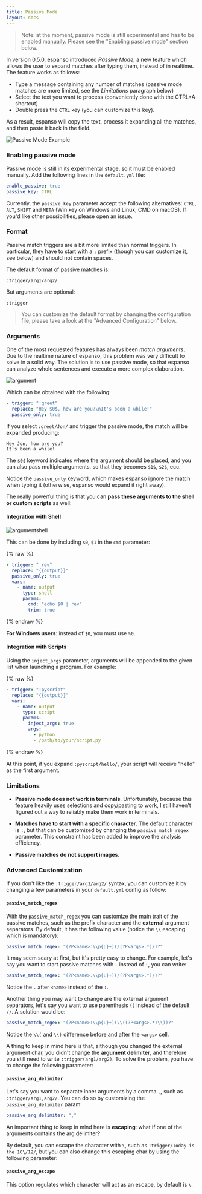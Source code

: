 ```yaml
---
title: Passive Mode
layout: docs
---
```

> Note: at the moment, passive mode is still experimental and has to be enabled manually. Please see the "Enabling passive mode" section below.

In version 0.5.0, espanso introduced *Passive Mode*, a new feature which allows the user
to expand matches after typing them, instead of in realtime. The feature works as follows:

* Type a message containing any number of matches (passive mode matches are more limited, see the *Limitations* paragraph below)
* Select the text you want to process (conveniently done with the CTRL+A shortcut)
* Double press the `CTRL` key (you can customize this key).

As a result, espanso will copy the text, process it expanding all the matches, and then paste it back in the field.

![Passive Mode Example](/assets/images/passivemode1.gif)

### Enabling passive mode

Passive mode is still in its experimental stage, so it must be enabled manually. Add the following lines in the
`default.yml` file:

```yaml
enable_passive: true
passive_key: CTRL
```

Currently, the `passive_key` parameter accept the following alternatives: `CTRL`, `ALT`, `SHIFT` and `META` (Win key on Windows and Linux, CMD on macOS). If you'd like other possibilities, please open an issue.

### Format

Passive match triggers are a bit more limited than normal triggers. In particular, they have to start with a `:` prefix (though you can customize it, see below)
and should not contain spaces.

The default format of passive matches is:

```
:trigger/arg1/arg2/
```

But arguments are optional:

```
:trigger
```

> You can customize the default format by changing the configuration file, please take a look at the "Advanced Configuration" below.

### Arguments
One of the most requested features has always been *match arguments*. Due to the realtime nature
of espanso, this problem was very difficult to solve in a solid way. The solution is to use
passive mode, so that espanso can analyze whole sentences and execute a more complex elaboration.

![argument](/assets/images/passivemode2.gif)

Which can be obtained with the following:

```yaml
- trigger: ":greet"
  replace: "Hey $0$, how are you?\nIt's been a while!"
  passive_only: true
```

If you select `:greet/Jon/` and trigger the passive mode, the match will be expanded producing:

```
Hey Jon, how are you?
It's been a while!
```

The `$0$` keyword indicates where the argument should be placed, and you can also pass multiple arguments, so 
that they becomes `$1$`, `$2$`, ecc.

Notice the `passive_only` keyword, which makes espanso ignore the match when typing it (otherwise, espanso would
expand it right away).

The really powerful thing is that you can **pass these arguments to the shell or custom scripts** as well:

#### Integration with Shell

![argumentshell](/assets/images/passivemode3.gif)

This can be done by including `$0`, `$1` in the `cmd` parameter:

{% raw %}
```yaml
- trigger: ":rev"
  replace: "{{output}}"
  passive_only: true
  vars:
    - name: output
      type: shell
      params:
        cmd: "echo $0 | rev"
        trim: true
```
{% endraw %}

**For Windows users**: instead of `$0`, you must use `%0`.

#### Integration with Scripts

Using the `inject_args` parameter, arguments will be appended to the given list when launching a program. For example:

{% raw %}
```yaml
- trigger: ":pyscript"
  replace: "{{output}}"
  vars:
    - name: output
      type: script
      params:
        inject_args: true
        args:
          - python
          - /path/to/your/script.py
```
{% endraw %}

At this point, if you expand `:pyscript/hello/`, your script will receive "hello" as the first argument.

### Limitations

* **Passive mode does not work in terminals**. Unfortunately, because this feature heavily uses selections
and copy/pasting to work, I still haven't figured out a way to reliably make them work in terminals.

* **Matches have to start with a specific character**. The default character is `:`, but that can be customized
by changing the `passive_match_regex` parameter. This constraint has been added to improve the analysis efficiency.

* **Passive matches do not support images**.

### Advanced Customization

If you don't like the `:trigger/arg1/arg2/` syntax, you can customize it by changing a few parameters in your `default.yml` config as follow:

#### `passive_match_regex`

With the `passive_match_regex` you can customize the main trait of the passive matches, such as the prefix character and the **external** argument separators.
By default, it has the following value (notice the `\\` escaping which is mandatory):

```yaml
passive_match_regex: "(?P<name>:\\p{L}+)(/(?P<args>.*)/)?"
```

It may seem scary at first, but it's pretty easy to change. For example, let's say you want to start passive matches with `.` instead of `:`, you can write:

```yaml
passive_match_regex: "(?P<name>.\\p{L}+)(/(?P<args>.*)/)?"
```

Notice the `.` after `<name>` instead of the `:`.

Another thing you may want to change are the external argument separators, let's say you want to use parenthesis `()` instead of the default `//`. A solution would be:

```yaml
passive_match_regex: "(?P<name>:\\p{L}+)(\\((?P<args>.*)\\))?"
```

Notice the `\\(` and `\\)` difference before and after the `<args>` cell. 

A thing to keep in mind here is that, although you changed the external argument char, you 
didn't change the **argument delimiter**, and therefore you still need to write `:trigger(arg1/arg2)`. To solve the problem, you have to change the following parameter:

#### `passive_arg_delimiter`

Let's say you want to separate inner arguments by a comma `,`, such as `:trigger/arg1,arg2/`. You can do so by customizing the `passive_arg_delimiter` param:

```yaml
passive_arg_delimiter: ","
```

An important thing to keep in mind here is **escaping**: what if one of the arguments contains the arg delimiter? 

By default, you can escape the character with `\`,  such as `:trigger/Today is the 10\/12/`, but you can also change this escaping char by using the following parameter:

#### `passive_arg_escape`

This option regulates which character will act as an escape, by default is `\`.